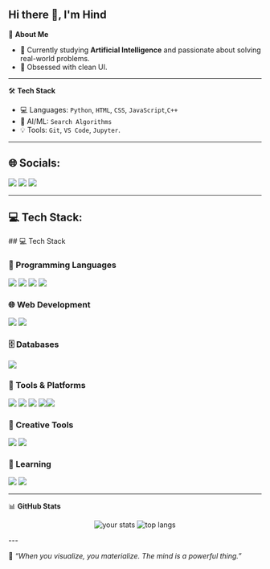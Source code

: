 ## Hi there 👋, I'm Hind
🌟 **About Me**

- 🧠 Currently studying **Artificial Intelligence** and passionate about solving real-world problems.
- 💙 Obsessed with clean UI.

---

🛠️ **Tech Stack**

- 💻 Languages: `Python`, `HTML`, `CSS`, `JavaScript`,`C++`
- 🤖 AI/ML: `Search Algorithms`
- 💡 Tools: `Git`, `VS Code`, `Jupyter`.

---

<h2>🌐 Socials:</h2>
<p>
  <a href="https://instagram.com/YOURUSERNAME"><img src="https://img.shields.io/badge/Instagram-E4405F?style=for-the-badge&logo=instagram&logoColor=white"/></a>
  <a href="www.linkedin.com/in/hind-bennabi-032b572b1"><img src="https://img.shields.io/badge/LinkedIn-0A66C2?style=for-the-badge&logo=linkedin&logoColor=white"/></a>
  <a href="mailto:yousra.hind.bennabi@ensia.edu.dz"><img src="https://img.shields.io/badge/Email-D14836?style=for-the-badge&logo=gmail&logoColor=white"/></a>
</p>

---

<h2>💻 Tech Stack:</h2>
## 💻 Tech Stack

### 🧠 Programming Languages
<img src="https://img.shields.io/badge/Python-3776AB?style=for-the-badge&logo=python&logoColor=white"/> <img src="https://img.shields.io/badge/C++-00599C?style=for-the-badge&logo=cplusplus&logoColor=white"/> <img src="https://img.shields.io/badge/JavaScript-F7DF1E?style=for-the-badge&logo=javascript&logoColor=black"/> <img src="https://img.shields.io/badge/PHP-777BB4?style=for-the-badge&logo=php&logoColor=white"/>

### 🌐 Web Development
<img src="https://img.shields.io/badge/HTML5-E34F26?style=for-the-badge&logo=html5&logoColor=white"/> <img src="https://img.shields.io/badge/CSS3-1572B6?style=for-the-badge&logo=css3&logoColor=white"/> 

### 🗄️ Databases
<img src="https://img.shields.io/badge/MySQL-4479A1?style=for-the-badge&logo=mysql&logoColor=white"/>

### 🔧 Tools & Platforms
<img src="https://img.shields.io/badge/GitHub-181717?style=for-the-badge&logo=github&logoColor=white"/> <img src="https://img.shields.io/badge/Google%20Colab-F9AB00?style=for-the-badge&logo=googlecolab&logoColor=white"/> <img src="https://img.shields.io/badge/Arduino-00979D?style=for-the-badge&logo=arduino&logoColor=white"/> <img src="https://img.shields.io/badge/Raspberry%20Pi-C51A4A?style=for-the-badge&logo=raspberrypi&logoColor=white"/><img src="https://img.shields.io/badge/Notion-000000?style=for-the-badge&logo=notion&logoColor=white"/> 

### 🎨 Creative Tools
<img src="https://img.shields.io/badge/Canva-00C4CC?style=for-the-badge&logo=canva&logoColor=white"/> <img src="https://img.shields.io/badge/GIMP-5C5543?style=for-the-badge&logo=gimp&logoColor=white"/>

### 🚀 Learning
<img src="https://img.shields.io/badge/Power%20BI-F2C811?style=for-the-badge&logo=powerbi&logoColor=black"/> <img src="https://img.shields.io/badge/React-20232A?style=for-the-badge&logo=react&logoColor=61DAFB"/>


---

📊 **GitHub Stats**

<p align="center">
  <img src="https://github-readme-stats.vercel.app/api?username=yourusername&show_icons=true&theme=blueberry" alt="your stats"/>
  <img src="https://github-readme-stats.vercel.app/api/top-langs/?username=yourusername&layout=compact&theme=blueberry" alt="top langs"/>
</p>
---

🧠 _“When you visualize, you materialize. The mind is a powerful thing.”_
